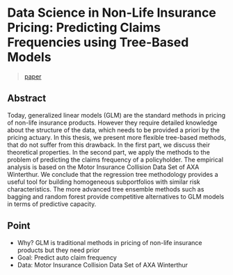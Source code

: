 # Data Science in Non-Life Insurance Pricing: Predicting Claims Frequencies using Tree-Based Models
> [paper](https://www.ethz.ch/content/dam/ethz/special-interest/math/imsf-dam/documents/walter-saxer-preis/ma-zoechbauer.pdf)

## Abstract
Today, generalized linear models (GLM) are the standard methods in pricing of non-life insurance products. However they require detailed knowledge about the structure of the data, which needs to be provided a priori by the pricing actuary. In this thesis, we present more flexible tree-based methods, that do not suffer from this drawback. In the first part, we discuss their theoretical properties. In the second part, we apply the methods to the problem of predicting the claims frequency of a policyholder. The empirical analysis is based on the Motor Insurance Collision Data Set of AXA Winterthur. We conclude that the regression tree methodology provides a useful tool for building homogeneous subportfolios with similar risk characteristics. The more advanced tree ensemble methods such as bagging and random forest provide competitive alternatives to GLM models in terms of predictive capacity.

## Point
* Why? GLM is traditional methods in pricing of non-life insurance products but they need prior
* Goal: Predict auto claim frequency
* Data: Motor Insurance Collision Data Set of AXA Winterthur
